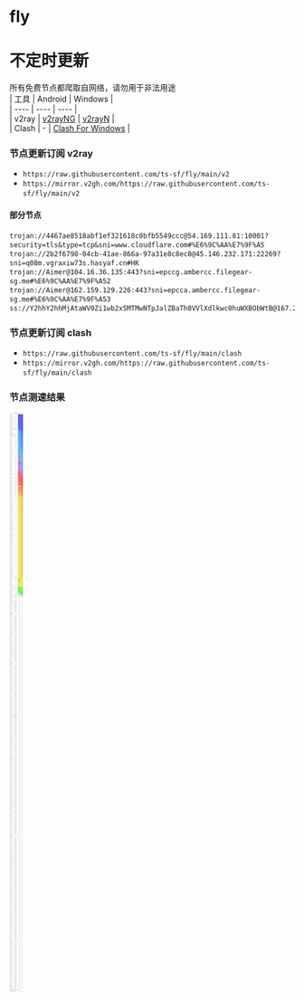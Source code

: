# fly
# 不定时更新
所有免费节点都爬取自网络，请勿用于非法用途  
|  工具  | Android  | Windows  |  
|  ----  | ----   | ----  |  
| v2ray  | [v2rayNG](https://github.com/2dust/v2rayNG/releases) | [v2rayN](https://github.com/2dust/v2rayN/releases) |  
| Clash  | - | [Clash For Windows](https://github.com/2dust/clashN/releases) | 
  
### 节点更新订阅  v2ray
- `https://raw.githubusercontent.com/ts-sf/fly/main/v2`  
- `https://mirror.v2gh.com/https://raw.githubusercontent.com/ts-sf/fly/main/v2`  

#### 部分节点  
``` 
trojan://4467ae8518abf1ef321618c0bfb5549ccc@54.169.111.81:10001?security=tls&type=tcp&sni=www.cloudflare.com#%E6%9C%AA%E7%9F%A5
trojan://2b2f6798-04cb-41ae-866a-97a31e8c8ec8@45.146.232.171:22269?sni=q08m.vgraxiw73s.hasyaf.cn#HK
trojan://Aimer@104.16.36.135:443?sni=epccg.ambercc.filegear-sg.me#%E6%9C%AA%E7%9F%A52
trojan://Aimer@162.159.129.226:443?sni=epcca.ambercc.filegear-sg.me#%E6%9C%AA%E7%9F%A53
ss://Y2hhY2hhMjAtaWV0Zi1wb2x5MTMwNTpJalZBaTh0VVlXdlkwc0huWXBObWtB@167.235.57.7:443#%E6%9C%AA%E7%9F%A54
```
### 节点更新订阅  clash
- `https://raw.githubusercontent.com/ts-sf/fly/main/clash`  
- `https://mirror.v2gh.com/https://raw.githubusercontent.com/ts-sf/fly/main/clash`  

### 节点测速结果
![image](traffic.png)
